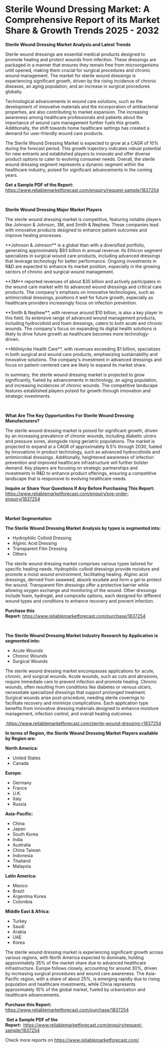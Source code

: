 <p><h1>Sterile Wound Dressing Market: A Comprehensive Report of its Market Share & Growth Trends 2025 - 2032</h1></p><p><strong>Sterile Wound Dressing Market Analysis and Latest Trends</strong></p>
<p><p>Sterile wound dressings are essential medical products designed to promote healing and protect wounds from infection. These dressings are packaged in a manner that ensures they remain free from microorganisms until opened, making them crucial for surgical procedures and chronic wound management. The market for sterile wound dressings is experiencing significant growth, driven by the rising incidence of chronic diseases, an aging population, and an increase in surgical procedures globally.</p><p>Technological advancements in wound care solutions, such as the development of innovative materials and the incorporation of antibacterial properties, are also contributing to market expansion. The increasing awareness among healthcare professionals and patients about the importance of wound care management further fuels this growth. Additionally, the shift towards home healthcare settings has created a demand for user-friendly wound care products.</p><p>The Sterile Wound Dressing Market is expected to grow at a CAGR of 10% during the forecast period. This growth trajectory indicates robust potential for new entrants and established players to innovate and offer diverse product options to cater to evolving consumer needs. Overall, the sterile wound dressing segment represents a dynamic segment within the healthcare industry, poised for significant advancements in the coming years.</p></p>
<p><strong>Get a Sample PDF of the Report:&nbsp;</strong> <a href="https://www.reliablemarketforecast.com/enquiry/request-sample/1837254?utm_campaign=2288&utm_medium=2&utm_source=Github&utm_content=ia&utm_term=04032025&utm_id=sterile-wound-dressing">https://www.reliablemarketforecast.com/enquiry/request-sample/1837254</a></p>
<p>&nbsp;</p>
<p><strong>Sterile Wound Dressing Major Market Players</strong></p>
<p><p>The sterile wound dressing market is competitive, featuring notable players like Johnson & Johnson, 3M, and Smith & Nephew. These companies lead with innovative products designed to enhance patient outcomes and improve healing processes.</p><p>**Johnson & Johnson** is a global titan with a diversified portfolio, generating approximately $93 billion in annual revenue. Its Ethicon segment specializes in surgical wound care products, including advanced dressings that leverage technology for better performance. Ongoing investments in R&D are expected to enhance its market position, especially in the growing sectors of chronic and surgical wound management.</p><p>**3M** reported revenues of about $35 billion and actively participates in the wound care market with its advanced wound dressings and critical care products. The company's emphasis on innovative technologies, such as antimicrobial dressings, positions it well for future growth, especially as healthcare providers increasingly focus on infection prevention.</p><p>**Smith & Nephew**, with revenue around $10 billion, is also a key player in this field. Its extensive range of advanced wound management products, including hydrocolloid and foam dressings, caters to both acute and chronic wounds. The company's focus on expanding its digital health solutions is likely to drive future growth as healthcare becomes more technology-driven.</p><p>**Mölnlycke Health Care**, with revenues exceeding $1 billion, specializes in both surgical and wound care products, emphasizing sustainability and innovative solutions. The company's investment in advanced dressings and focus on patient-centered care are likely to expand its market share.</p><p>In summary, the sterile wound dressing market is projected to grow significantly, fueled by advancements in technology, an aging population, and increasing incidences of chronic wounds. The competitive landscape features established players poised for growth through innovation and strategic investments.</p></p>
<p>&nbsp;</p>
<p><strong>What Are The Key Opportunities For Sterile Wound Dressing Manufacturers?</strong></p>
<p><p>The sterile wound dressing market is poised for significant growth, driven by an increasing prevalence of chronic wounds, including diabetic ulcers and pressure sores, alongside rising geriatric populations. The market is projected to expand at a CAGR of approximately 6.5% through 2030, fueled by innovations in product technology, such as advanced hydrocolloids and antimicrobial dressings. Additionally, heightened awareness of infection prevention and improved healthcare infrastructure will further bolster demand. Key players are focusing on strategic partnerships and investments in R&D to enhance product offerings, ensuring a competitive landscape that is responsive to evolving healthcare needs.</p></p>
<p><strong>Inquire or Share Your Questions If Any Before Purchasing This Report:</strong> <a href="https://www.reliablemarketforecast.com/enquiry/pre-order-enquiry/1837254?utm_campaign=2288&utm_medium=2&utm_source=Github&utm_content=ia&utm_term=04032025&utm_id=sterile-wound-dressing">https://www.reliablemarketforecast.com/enquiry/pre-order-enquiry/1837254</a></p>
<p>&nbsp;</p>
<p><strong>Market Segmentation</strong></p>
<p><strong>The Sterile Wound Dressing Market Analysis by types is segmented into:</strong></p>
<p><ul><li>Hydrophilic Colloid Dressing</li><li>Alginic Acid Dressing</li><li>Transparent Film Dressing</li><li>Others</li></ul></p>
<p><p>The sterile wound dressing market comprises various types tailored for specific healing needs. Hydrophilic colloid dressings provide moisture and promote a moist wound environment, facilitating healing. Alginic acid dressings, derived from seaweed, absorb exudate and form a gel to protect the wound. Transparent film dressings offer a protective barrier while allowing oxygen exchange and monitoring of the wound. Other dressings include foam, hydrogel, and composite options, each designed for different wound types and conditions to enhance recovery and prevent infection.</p></p>
<p><strong>Purchase this Report:&nbsp;</strong><a href="https://www.reliablemarketforecast.com/purchase/1837254?utm_campaign=2288&utm_medium=2&utm_source=Github&utm_content=ia&utm_term=04032025&utm_id=sterile-wound-dressing">https://www.reliablemarketforecast.com/purchase/1837254</a></p>
<p>&nbsp;</p>
<p><strong>The Sterile Wound Dressing Market Industry Research by Application is segmented into:</strong></p>
<p><ul><li>Acute Wounds</li><li>Chronic Wounds</li><li>Surgical Wounds</li></ul></p>
<p><p>The sterile wound dressing market encompasses applications for acute, chronic, and surgical wounds. Acute wounds, such as cuts and abrasions, require immediate care to prevent infection and promote healing. Chronic wounds, often resulting from conditions like diabetes or venous ulcers, necessitate specialized dressings that support prolonged treatment. Surgical wounds arise post-procedure, needing sterile coverings to facilitate recovery and minimize complications. Each application type benefits from innovative dressing materials designed to enhance moisture management, infection control, and overall healing outcomes.</p></p>
<p><a href="https://www.reliablemarketforecast.com/sterile-wound-dressing-r1837254?utm_campaign=2288&utm_medium=2&utm_source=Github&utm_content=ia&utm_term=04032025&utm_id=sterile-wound-dressing">&nbsp;https://www.reliablemarketforecast.com/sterile-wound-dressing-r1837254</a></p>
<p><strong>In terms of Region, the Sterile Wound Dressing Market Players available by Region are:</strong></p>
<p>
    <p> <strong> North America: </strong>
        <ul>
            <li>United States</li>
            <li>Canada</li>
        </ul>
        </p> 
    <p> <strong> Europe: </strong>
        <ul>
            <li>Germany</li>
            <li>France</li>
            <li>U.K.</li>
            <li>Italy</li>
            <li>Russia</li>
        </ul>
        </p> 
    <p> <strong> Asia-Pacific: </strong>
        <ul>
            <li>China</li>
            <li>Japan</li>
            <li>South Korea</li>
            <li>India</li>
            <li>Australia</li>
            <li>China Taiwan</li>
            <li>Indonesia</li>
            <li>Thailand</li>
            <li>Malaysia</li>
        </ul>
        </p> 
    <p> <strong> Latin America: </strong>
        <ul>
            <li>Mexico</li>
            <li>Brazil</li>
            <li>Argentina Korea</li>
            <li>Colombia</li>
        </ul>
        </p> 
    <p> <strong> Middle East & Africa: </strong>
        <ul>
            <li>Turkey</li>
            <li>Saudi</li>
            <li>Arabia</li>
            <li>UAE</li>
            <li>Korea</li>
        </ul>
    </p>
    </p>
<p><p>The sterile wound dressing market is experiencing significant growth across various regions, with North America expected to dominate, holding approximately 35% of the market share due to advanced healthcare infrastructure. Europe follows closely, accounting for around 30%, driven by increasing surgical procedures and wound care awareness. The Asia-Pacific region, with a share of about 25%, is emerging rapidly due to rising population and healthcare investments, while China represents approximately 10% of the global market, fueled by urbanization and healthcare advancements.</p></p>
<p><strong>Purchase this Report: </strong><a href="https://www.reliablemarketforecast.com/purchase/1837254?utm_campaign=2288&utm_medium=2&utm_source=Github&utm_content=ia&utm_term=04032025&utm_id=sterile-wound-dressing">https://www.reliablemarketforecast.com/purchase/1837254</a></p>
<p>&nbsp;<strong>Get a Sample PDF of the Report:&nbsp;&nbsp;</strong><a href="https://www.reliablemarketforecast.com/enquiry/request-sample/1837254?utm_campaign=2288&utm_medium=2&utm_source=Github&utm_content=ia&utm_term=04032025&utm_id=sterile-wound-dressing">https://www.reliablemarketforecast.com/enquiry/request-sample/1837254</a></p>
<p><strong></strong></p>
<p>Check more reports on <a href="https://www.reliablemarketforecast.com/?utm_campaign=2288&utm_medium=2&utm_source=Github&utm_content=ia&utm_term=04032025&utm_id=sterile-wound-dressing">https://www.reliablemarketforecast.com/</a></p>